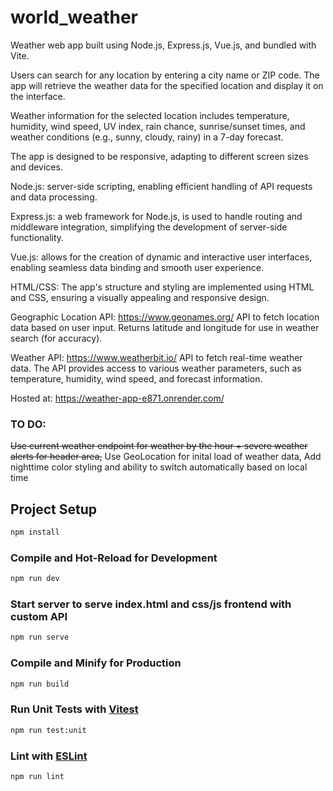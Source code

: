 # world_weather

Weather web app built using Node.js, Express.js, Vue.js, and bundled with Vite.

Users can search for any location by entering a city name or ZIP code. The app will retrieve the weather data for the specified location and display it on the interface.

Weather information for the selected location includes temperature, humidity, wind speed, UV index, rain chance, sunrise/sunset times, and weather conditions (e.g., sunny, cloudy, rainy) in a 7-day forecast.

The app is designed to be responsive, adapting to different screen sizes and devices.

Node.js: server-side scripting, enabling efficient handling of API requests and data processing.

Express.js: a web framework for Node.js, is used to handle routing and middleware integration, simplifying the development of server-side functionality.

Vue.js: allows for the creation of dynamic and interactive user interfaces, enabling seamless data binding and smooth user experience.

HTML/CSS: The app's structure and styling are implemented using HTML and CSS, ensuring a visually appealing and responsive design.

Geographic Location API: https://www.geonames.org/ API to fetch location data based on user input. Returns latitude and longitude for use in weather search (for accuracy).

Weather API: https://www.weatherbit.io/ API to fetch real-time weather data. The API provides access to various weather parameters, such as temperature, humidity, wind speed, and forecast information.

Hosted at: https://weather-app-e871.onrender.com/ 

### TO DO: 
~~Use current weather endpoint for weather by the hour + severe weather alerts for header area,~~
Use GeoLocation for inital load of weather data,
Add nighttime color styling and ability to switch automatically based on local time



## Project Setup

```sh
npm install
```

### Compile and Hot-Reload for Development

```sh
npm run dev
```

### Start server to serve index.html and css/js frontend with custom API

```sh
npm run serve
```

### Compile and Minify for Production

```sh
npm run build
```

### Run Unit Tests with [Vitest](https://vitest.dev/)

```sh
npm run test:unit
```

### Lint with [ESLint](https://eslint.org/)

```sh
npm run lint
```
